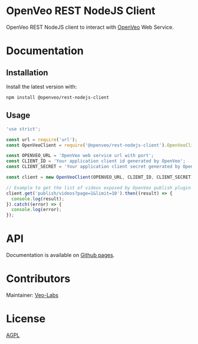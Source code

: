# OpenVeo REST NodeJS Client

OpenVeo REST NodeJS client to interact with [OpenVeo](https://github.com/veo-labs/openveo-core) Web Service.

# Documentation

## Installation

Install the latest version with:

    npm install @openveo/rest-nodejs-client

## Usage

```js
'use strict';

const url = require('url');
const OpenVeoClient = require('@openveo/rest-nodejs-client').OpenVeoClient;

const OPENVEO_URL = 'OpenVeo web service url with port';
const CLIENT_ID = 'Your application client id generated by OpenVeo';
const CLIENT_SECRET = 'Your application client secret generated by OpenVeo';

const client = new OpenVeoClient(OPENVEO_URL, CLIENT_ID, CLIENT_SECRET);

// Example to get the list of videos exposed by OpenVeo publish plugin
client.get('publish/videos?page=1&limit=10').then((result) => {
  console.log(result);
}).catch((error) => {
  console.log(error);
});
```

# API

Documentation is available on [Github pages](https://veo-labs.github.io/openveo-rest-nodejs-client/5.0.0/index.html).

# Contributors

Maintainer: [Veo-Labs](http://www.veo-labs.com/)

# License

[AGPL](http://www.gnu.org/licenses/agpl-3.0.en.html)

